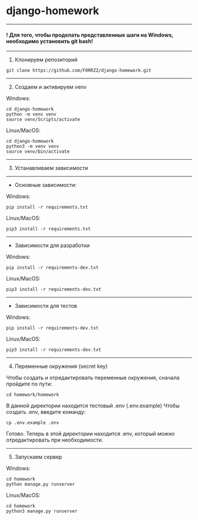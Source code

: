 # django-homework
---

#### ! Для того, чтобы проделать представленные шаги на Windows, необходимо установить git bash!

---

1. Клонируем репозиторий

```
git clone https://github.com/F0RRZZ/django-homework.git
```

---

2. Создаем и активируем venv

Windows:
```
cd django-homework
python -m venv venv
source venv/Scripts/activate
```


Linux/MacOS:

```
cd django-homework
python3 -m venv venv
source venv/bin/activate
```

---

3. Устанавливаем зависимости
---
* Основные зависимости:

Windows:

```
pip install -r requirements.txt
```

Linux/MacOS:

```
pip3 install -r requirements.txt
```

---
* Зависимости для разработки

Windows:

```
pip install -r requirements-dev.txt
```

Linux/MacOS:

```
pip3 install -r requirements-dev.txt
```

---
* Зависимости для тестов

Windows:

```
pip install -r requirements-dev.txt
```

Linux/MacOS:

```
pip3 install -r requirements-dev.txt
```


---
4. Переменные окружения (secret key)

Чтобы создать и отредактировать переменные окружения, сначала пройдите по пути:

```shell
cd homework/homework
```

В данной директории находится тестовый .env (.env.example)
Чтобы создать .env, введите команду:

```shell
cp .env.example .env
```

Готово. Теперь в этой директории находится .env, который можно отредактировать
при необходимости.

---

5. Запускаем сервер

Windows:
```
cd homework
python manage.py runserver
```
Linux/MacOS:
```
cd homework
python3 manage.py runserver
```
